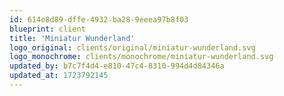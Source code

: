 ```yaml
---
id: 614e8d89-dffe-4932-ba28-9eeea97b8f03
blueprint: client
title: 'Miniatur Wunderland'
logo_original: clients/original/miniatur-wunderland.svg
logo_monochrome: clients/monochrome/miniatur-wunderland.svg
updated_by: b7c7f4d4-e810-47c4-8310-994d4d84346a
updated_at: 1723792145
---
```

